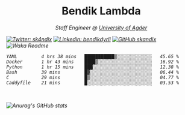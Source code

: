 <h1 align="center"> Bendik Lambda </h1>
<p align="center"><em>Staff Engineer @ <a href="http://www.uia.no">University of Agder</a></p>



[![Twitter: sk4ndix](https://img.shields.io/twitter/follow/sk4ndix?style=social)](https://twitter.com/sk4ndix)
[![Linkedin: bendikdyrli](https://img.shields.io/badge/-bendikdyrli-blue?style=flat-square&logo=Linkedin&logoColor=white&link=https://www.linkedin.com/in/bendikdyrli/)](https://www.linkedin.com/in/bendikdyrli/)
[![GitHub skandix](https://img.shields.io/github/followers/skandix?label=follow&style=social)](https://github.com/skandix)
![Waka Readme](https://github.com/skandix/skandix/workflows/Waka%20Readme/badge.svg)


<!--START_SECTION:waka-->

```text
YAML         4 hrs 38 mins   ███████████▒░░░░░░░░░░░░░   45.65 %
Docker       1 hr 43 mins    ████▒░░░░░░░░░░░░░░░░░░░░   16.92 %
Python       1 hr 15 mins    ███░░░░░░░░░░░░░░░░░░░░░░   12.38 %
Bash         39 mins         █▓░░░░░░░░░░░░░░░░░░░░░░░   06.44 %
C            29 mins         █▒░░░░░░░░░░░░░░░░░░░░░░░   04.77 %
Caddyfile    21 mins         █░░░░░░░░░░░░░░░░░░░░░░░░   03.53 %
```

<!--END_SECTION:waka-->

  <br>
  
![Anurag's GitHub stats](https://github-readme-stats.vercel.app/api?username=skandix&show_icons=true&theme=tokyonight)


